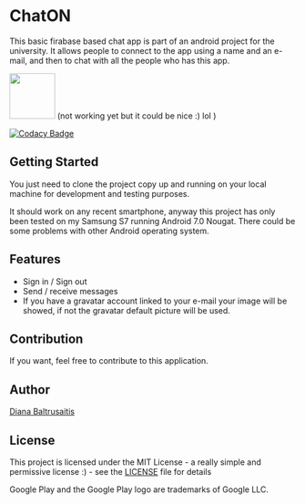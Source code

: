 # ChatON

This basic firabase based chat app is part of an android project for the university.
It allows people to connect to the app using a name and an e-mail, and then to chat with all the people who has this app.

<img src="https://play.google.com/intl/en_us/badges/images/generic/en-play-badge.png" height="80"/> (not working yet but it could be nice :) lol )

[![Codacy Badge](https://api.codacy.com/project/badge/Grade/21ed6169d0614d5192b55aa67299e53b)](https://www.codacy.com/app/nitabaltru/ChatON?utm_source=github.com&amp;utm_medium=referral&amp;utm_content=nitabaltru/ChatON&amp;utm_campaign=Badge_Grade)

## Getting Started

You just need to clone the project copy up and running on your local machine for development and testing purposes.

It should work on any recent smartphone, anyway this project has only been tested on my Samsung S7 running Android 7.0 Nougat.
There could be some problems with other Android operating system.

## Features

- Sign in / Sign out
- Send / receive messages
- If you have a gravatar account linked to your e-mail your image will be showed, if not the gravatar default picture will be used.

## Contribution

If you want, feel free to contribute to this application.

## Author

[Diana Baltrusaitis](https://github.com/nitabaltru)

## License

This project is licensed under the MIT License - a really simple and permissive license :) - see the [LICENSE](LICENSE) file for details

Google Play and the Google Play logo are trademarks of Google LLC.
